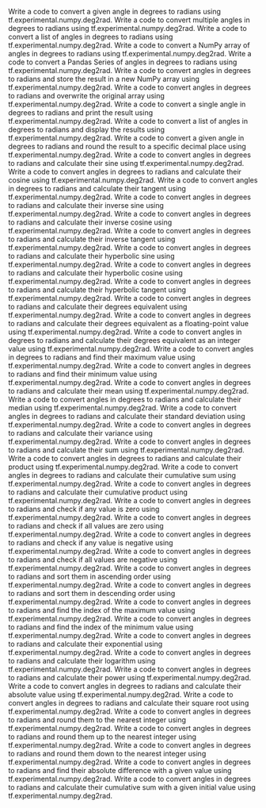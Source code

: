 Write a code to convert a given angle in degrees to radians using tf.experimental.numpy.deg2rad.
Write a code to convert multiple angles in degrees to radians using tf.experimental.numpy.deg2rad.
Write a code to convert a list of angles in degrees to radians using tf.experimental.numpy.deg2rad.
Write a code to convert a NumPy array of angles in degrees to radians using tf.experimental.numpy.deg2rad.
Write a code to convert a Pandas Series of angles in degrees to radians using tf.experimental.numpy.deg2rad.
Write a code to convert angles in degrees to radians and store the result in a new NumPy array using tf.experimental.numpy.deg2rad.
Write a code to convert angles in degrees to radians and overwrite the original array using tf.experimental.numpy.deg2rad.
Write a code to convert a single angle in degrees to radians and print the result using tf.experimental.numpy.deg2rad.
Write a code to convert a list of angles in degrees to radians and display the results using tf.experimental.numpy.deg2rad.
Write a code to convert a given angle in degrees to radians and round the result to a specific decimal place using tf.experimental.numpy.deg2rad.
Write a code to convert angles in degrees to radians and calculate their sine using tf.experimental.numpy.deg2rad.
Write a code to convert angles in degrees to radians and calculate their cosine using tf.experimental.numpy.deg2rad.
Write a code to convert angles in degrees to radians and calculate their tangent using tf.experimental.numpy.deg2rad.
Write a code to convert angles in degrees to radians and calculate their inverse sine using tf.experimental.numpy.deg2rad.
Write a code to convert angles in degrees to radians and calculate their inverse cosine using tf.experimental.numpy.deg2rad.
Write a code to convert angles in degrees to radians and calculate their inverse tangent using tf.experimental.numpy.deg2rad.
Write a code to convert angles in degrees to radians and calculate their hyperbolic sine using tf.experimental.numpy.deg2rad.
Write a code to convert angles in degrees to radians and calculate their hyperbolic cosine using tf.experimental.numpy.deg2rad.
Write a code to convert angles in degrees to radians and calculate their hyperbolic tangent using tf.experimental.numpy.deg2rad.
Write a code to convert angles in degrees to radians and calculate their degrees equivalent using tf.experimental.numpy.deg2rad.
Write a code to convert angles in degrees to radians and calculate their degrees equivalent as a floating-point value using tf.experimental.numpy.deg2rad.
Write a code to convert angles in degrees to radians and calculate their degrees equivalent as an integer value using tf.experimental.numpy.deg2rad.
Write a code to convert angles in degrees to radians and find their maximum value using tf.experimental.numpy.deg2rad.
Write a code to convert angles in degrees to radians and find their minimum value using tf.experimental.numpy.deg2rad.
Write a code to convert angles in degrees to radians and calculate their mean using tf.experimental.numpy.deg2rad.
Write a code to convert angles in degrees to radians and calculate their median using tf.experimental.numpy.deg2rad.
Write a code to convert angles in degrees to radians and calculate their standard deviation using tf.experimental.numpy.deg2rad.
Write a code to convert angles in degrees to radians and calculate their variance using tf.experimental.numpy.deg2rad.
Write a code to convert angles in degrees to radians and calculate their sum using tf.experimental.numpy.deg2rad.
Write a code to convert angles in degrees to radians and calculate their product using tf.experimental.numpy.deg2rad.
Write a code to convert angles in degrees to radians and calculate their cumulative sum using tf.experimental.numpy.deg2rad.
Write a code to convert angles in degrees to radians and calculate their cumulative product using tf.experimental.numpy.deg2rad.
Write a code to convert angles in degrees to radians and check if any value is zero using tf.experimental.numpy.deg2rad.
Write a code to convert angles in degrees to radians and check if all values are zero using tf.experimental.numpy.deg2rad.
Write a code to convert angles in degrees to radians and check if any value is negative using tf.experimental.numpy.deg2rad.
Write a code to convert angles in degrees to radians and check if all values are negative using tf.experimental.numpy.deg2rad.
Write a code to convert angles in degrees to radians and sort them in ascending order using tf.experimental.numpy.deg2rad.
Write a code to convert angles in degrees to radians and sort them in descending order using tf.experimental.numpy.deg2rad.
Write a code to convert angles in degrees to radians and find the index of the maximum value using tf.experimental.numpy.deg2rad.
Write a code to convert angles in degrees to radians and find the index of the minimum value using tf.experimental.numpy.deg2rad.
Write a code to convert angles in degrees to radians and calculate their exponential using tf.experimental.numpy.deg2rad.
Write a code to convert angles in degrees to radians and calculate their logarithm using tf.experimental.numpy.deg2rad.
Write a code to convert angles in degrees to radians and calculate their power using tf.experimental.numpy.deg2rad.
Write a code to convert angles in degrees to radians and calculate their absolute value using tf.experimental.numpy.deg2rad.
Write a code to convert angles in degrees to radians and calculate their square root using tf.experimental.numpy.deg2rad.
Write a code to convert angles in degrees to radians and round them to the nearest integer using tf.experimental.numpy.deg2rad.
Write a code to convert angles in degrees to radians and round them up to the nearest integer using tf.experimental.numpy.deg2rad.
Write a code to convert angles in degrees to radians and round them down to the nearest integer using tf.experimental.numpy.deg2rad.
Write a code to convert angles in degrees to radians and find their absolute difference with a given value using tf.experimental.numpy.deg2rad.
Write a code to convert angles in degrees to radians and calculate their cumulative sum with a given initial value using tf.experimental.numpy.deg2rad.